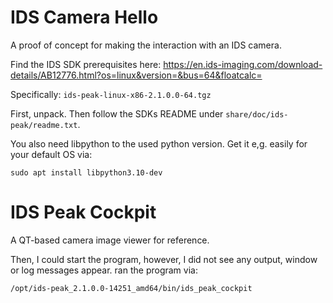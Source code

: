 # IDS Camera Hello
A proof of concept for making the interaction with an IDS camera.

Find the IDS SDK prerequisites here:
https://en.ids-imaging.com/download-details/AB12776.html?os=linux&version=&bus=64&floatcalc=

Specifically: `ids-peak-linux-x86-2.1.0.0-64.tgz`


First, unpack.
Then follow the SDKs README under `share/doc/ids-peak/readme.txt`.

You also need libpython to the used python version. Get it e,g. easily for your default OS via:
```
sudo apt install libpython3.10-dev
```


# IDS Peak Cockpit
A QT-based camera image viewer for reference.

Then, I could start the program, however, I did not see any output, window or log messages appear. ran the program via:
```bash
/opt/ids-peak_2.1.0.0-14251_amd64/bin/ids_peak_cockpit
```
